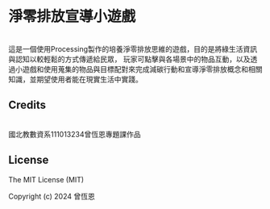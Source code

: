 # 淨零排放宣導小遊戲
<br>
這是一個使用Processing製作的培養淨零排放思維的遊戲，目的是將綠生活資訊與認知以較輕鬆的方式傳遞給民眾，
玩家可點擊與各場景中的物品互動，以及透過小遊戲和使用蒐集的物品與目標配對來完成減碳行動和宣導淨零排放概念和相關知識，並期望使用者能在現實生活中實踐。

## Credits
<br>
國北教數資系111013234曾恆恩專題課作品

## License
The MIT License (MIT)

Copyright (c) 2024 曾恆恩
